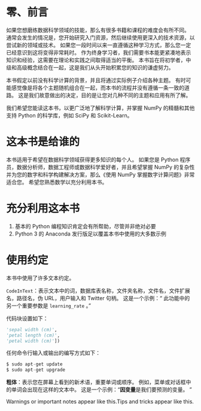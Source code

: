 # 零、前言

如果您想磨练数据科学领域的技能，那么有很多书籍和课程的难度会有所不同。 通常会发生的情况是，您开始研究入门资源，然后继续使用更深入的技术资源，以尝试新的领域或技术。 如果您一段时间以来一直遵循这种学习方式，那么您一定已经意识到这将变得非常耗时。 作为终身学习者，我们需要书本能更紧凑地表示知识和经验，这需要在理论和实践之间取得适当的平衡。 本书旨在将初学者，中级和高级概念结合在一起，这是我们从头开始积累您的知识的谦虚努力。

本书假定以前没有科学计算的背景，并且将通过实际例子介绍各种主题。 有时可能感觉像是将各个主题随机组合在一起，而本书的流程并没有遵循一条一致的道路。 这是我们故意做出的决定，目的是让您对几种不同的主题和应用有所了解。

我们希望您能读这本书，以更广泛地了解科学计算，并掌握 NumPy 的精髓和其他支持 Python 的科学库，例如 SciPy 和 Scikit-Learn。

# 这本书是给谁的

本书适用于希望在数据科学领域获得更多知识的每个人。 如果您是 Python 程序员，数据分析师，数据工程师或数据科学爱好者，并且希望掌握 NumPy 的复杂性并为您的数字和科学构建解决方案，那么《使用 NumPy 掌握数字计算问题》非常适合您。 希望您熟悉数学以充分利用本书。

# 充分利用这本书

1.  基本的 Python 编程知识肯定会有所帮助，尽管并非绝对必要
2.  Python 3 的 Anaconda 发行版足以覆盖本书中使用的大多数示例

# 使用约定

本书中使用了许多文本约定。

`CodeInText`：表示文本中的词，数据库表名称，文件夹名称，文件名，文件扩展名，路径名，伪 URL，用户输入和 Twitter 句柄。 这是一个示例：“ 此功能中的另一个重要参数是 `learning_rate` 。”

代码块设置如下：

```py
'sepal width (cm)',
'petal length (cm)',
'petal width (cm)'])
```

任何命令行输入或输出的编写方式如下：

```py
$ sudo apt-get update
$ sudo apt-get upgrade
```

**粗体**：表示您在屏幕上看到的新术语，重要单词或顺序。 例如，菜单或对话框中的单词会出现在这样的文本中。 这是一个示例：“**因变量**是我们要预测的变量。 ”

Warnings or important notes appear like this.Tips and tricks appear like this.

